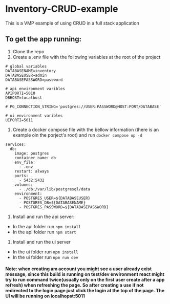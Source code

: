 # Inventory-CRUD-example

This is a VMP example of using CRUD in a full stack application

## To get the app running:

1. Clone the repo
1. Create a .env file with the following variables at the root of the project

```environment
# global variables
DATABASENAME=inventory
DATABASEUSER=admin
DATABASEPASSWORD=password

# api environment varibles
APIPORTI=5010
DBHOST=localhost

# PG_CONNECTION_STRING='postgres://USER:PASSWORD@HOST:PORT/DATABASE'

# ui environment varibles
UIPORTI=5011
```

1. Create a docker compose file with the bellow information (there is an example oin the porject's root) and run `docker compose up -d`

```Compose
services:
  db:
    image: postgres
    container_name: db
    env_file:
      - .env
    restart: always
    ports:
      - 5432:5432
    volumes:
      - ./db:/var/lib/postgresql/data
    environment:
      - POSTGRES_USER=${DATABASEUSER}
      - POSTGRES_DB=${DATABASENAME}
      - POSTGRES_PASSWORD=${DATABASEPASSWORD}

```

1. Install and run the api server:

- In the api folder run `npm install`
- In the api folder run `npm start`

1. Install and run the ui server

- In the ui folder run `npm install`
- In the ui folder run `npm run dev`

#### Note: when creating am account you might see a user already exist message, since this build is running on test/dev environment react might try to run command twice(usually only on the first user create after a app refresh) when refreshing the page. So after creating a use if not redirected to the login page just click the login at the top of the page. The UI will be running on localhopst:5011
